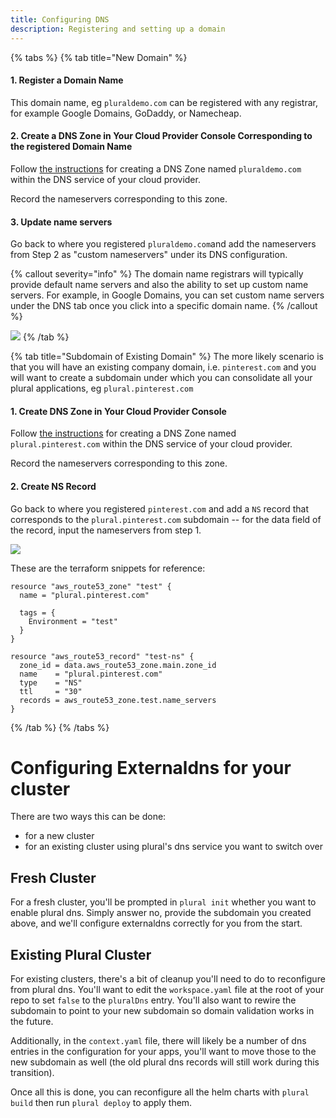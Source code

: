 ```yaml
---
title: Configuring DNS
description: Registering and setting up a domain
---
```


{% tabs %}
{% tab title="New Domain" %}
#### 1. Register a Domain Name

This domain name, eg `pluraldemo.com` can be registered with any registrar, for example Google Domains, GoDaddy, or Namecheap.

#### 2. Create a DNS Zone in Your Cloud Provider Console Corresponding to the registered Domain Name

Follow [the instructions](/operations/dns-setup/creating-dns-zone-in-your-cloud-provider-console) for creating a DNS Zone named `pluraldemo.com` within the DNS service of your cloud provider.

Record the nameservers corresponding to this zone.

#### 3. Update name servers

Go back to where you registered `pluraldemo.com`and add the nameservers from Step 2 as "custom nameservers" under its DNS configuration.

{% callout severity="info" %}
The domain name registrars will typically provide default name servers and also the ability to set up custom name servers. For example, in Google Domains, you can set custom name servers under the DNS tab once you click into a specific domain name.
{% /callout %}

![](</assets/Screen Shot 2021-08-18 at 1.00.00 PM.png>)
{% /tab %}

{% tab title="Subdomain of Existing Domain" %}
The more likely scenario is that you will have an existing company domain, i.e. `pinterest.com` and you will want to create a subdomain under which you can consolidate all your plural applications, eg `plural.pinterest.com`

#### 1. Create DNS Zone in Your Cloud Provider Console

Follow [the instructions](/operations/dns-setup/creating-dns-zone-in-your-cloud-provider-console) for creating a DNS Zone named `plural.pinterest.com` within the DNS service of your cloud provider.

Record the nameservers corresponding to this zone.

#### 2. Create NS Record

Go back to where you registered `pinterest.com` and add a `NS` record that corresponds to the `plural.pinterest.com` subdomain -- for the data field of the record, input the nameservers from step 1.

![](</assets/Screen Shot 2021-08-30 at 3.36.34 PM.png>)

These are the terraform snippets for reference:

```
resource "aws_route53_zone" "test" {
  name = "plural.pinterest.com"

  tags = {
    Environment = "test"
  }
}

resource "aws_route53_record" "test-ns" {
  zone_id = data.aws_route53_zone.main.zone_id
  name    = "plural.pinterest.com"
  type    = "NS"
  ttl     = "30"
  records = aws_route53_zone.test.name_servers
}
```
{% /tab %}
{% /tabs %}

# Configuring Externaldns for your cluster

There are two ways this can be done:

* for a new cluster
* for an existing cluster using plural's dns service you want to switch over

## Fresh Cluster

For a fresh cluster, you'll be prompted in `plural init` whether you want to enable plural dns.  Simply answer no, provide the subdomain you created above, and we'll configure externaldns correctly for you from the start.

## Existing Plural Cluster

For existing clusters, there's a bit of cleanup you'll need to do to reconfigure from plural dns.  You'll want to edit the `workspace.yaml` file at the root of your repo to set `false` to the `pluralDns` entry.  You'll also want to rewire the subdomain to point to your new subdomain so domain validation works in the future.

Additionally, in the `context.yaml` file, there will likely be a number of dns entries in the configuration for your apps, you'll want to move those to the new subdomain as well (the old plural dns records will still work during this transition).

Once all this is done, you can reconfigure all the helm charts with `plural build` then run `plural deploy` to apply them.